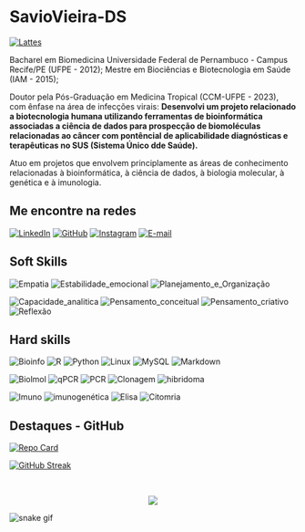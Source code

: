 # SavioVieira-DS
[![Lattes](https://img.shields.io/badge/Plataforma_lattes-gray.svg?logo=data:image/svg;base64,https://www.gov.br/observatorio/pt-br/assuntos/programas-academicos/imagens/Lattes.png/view&logoColor=white&style=for-the-badge&logo)](http://lattes.cnpq.br/8427161686385658)

Bacharel em Biomedicina Universidade Federal de Pernambuco - Campus Recife/PE (UFPE - 2012); 
Mestre em Biociências e Biotecnologia em Saúde (IAM - 2015); 

Doutor pela Pós-Graduação em Medicina Tropical (CCM-UFPE - 2023), com ênfase na área de infecções virais: **Desenvolvi um projeto relacionado a biotecnologia humana utilizando ferramentas de bioinformática associadas a ciência de dados para prospecção de biomoléculas relacionadas ao câncer com pontêncial de aplicabilidade diagnósticas e terapêuticas no SUS (Sistema Único dde Saúde).**

 Atuo em projetos que envolvem principlamente as áreas de conhecimento relacionadas à bioinformática, à ciência de dados, à biologia molecular, à genética e à imunologia.



## Me encontre na redes
[![LinkedIn](https://img.shields.io/badge/LinkedIn-gray?style=for-the-badge&logo=linkedin&logoColor=0E76A8)](https://www.linkedin.com/in/sávio-vieira-53724525/) 
[![GitHub](https://img.shields.io/badge/GitHbt-gray?style=for-the-badge&logo=github&logoColor=white)](https://github.com/SavioVieira-DS) 
[![Instagram](https://img.shields.io/badge/Instagram-gray?style=for-the-badge&logo=instagram)](https://www.instagram.com/saviovieira__/?igshid=MzMyNGUyNmU2YQ%3D%3D&utm_source=qr)
[![E-mail](https://img.shields.io/badge/-Email-grey?style=for-the-badge&logo=gmail)](mailto:saviovoliveira@gmail.com)

## Soft Skills
![Empatia](https://img.shields.io/badge/Empatia-gray)
![Estabilidade_emocional](https://img.shields.io/badge/Estabilidade_emocional-gray)
![Planejamento_e_Organização](https://img.shields.io/badge/Planejamento_e_organização-grey)

![Capacidade_analitica](https://img.shields.io/badge/Capacidade_analítica-gray)
![Pensamento_conceitual](https://img.shields.io/badge/Pensamento_conceitual-gray)
![Pensamento_criativo](https://img.shields.io/badge/Pensamento_criativo-gray)
![Reflexão](https://img.shields.io/badge/Reflexão-gray)

## Hard skills 
![Bioinfo](https://img.shields.io/badge/Bioinformática-gray?style=for-the-badge)
![R](https://img.shields.io/badge/R-grey?style=flat&logo=R&logoColor=30A3DC)
![Python](https://img.shields.io/badge/Python-grey?style=flat&logo=python)
![Linux](https://img.shields.io/badge/Linux-grey?style=flat&logo=linux&logoColor=FCC624)
![MySQL](https://img.shields.io/badge/MySQL-grey?style=flat&logo=mysql&logoColor=white)
![Markdown](https://img.shields.io/badge/Markdown-grey?style=flat&logo=markdown)

![Biolmol](https://img.shields.io/badge/Biologia_molecular-gray?style=for-the-badge)
![qPCR](https://img.shields.io/badge/qPCR-gray)
![PCR](https://img.shields.io/badge/Western_blot-gray)
![Clonagem](https://img.shields.io/badge/Subclonagem_&_Clonagem-gray)
![hibridoma](https://img.shields.io/badge/Hibridomas-gray)

![Imuno](https://img.shields.io/badge/Imunologia-gray?style=for-the-badge)
![imunogenética](https://img.shields.io/badge/Imunogenética-grey?style=flat&logo=)
![Elisa](https://img.shields.io/badge/ELISA-grey?style=flat&logo)
![Citomria](https://img.shields.io/badge/Citometria_de_fluxo-grey?style=flat)



## Destaques - GitHub

[![Repo Card](https://github-readme-stats.vercel.app/api/pin/?username=SavioVieira-DS&repo=trilha-python-dio&theme=flag-india&&bg_color=898989&border_color=000&show_icons=true&icon_color=000&text_color=000)](https://github.com/SavioVieira-DS/trilha-python-dio)

[![GitHub Streak](https://streak-stats.demolab.com/?user=SavioVieira-DS&theme=black&background=grey&border=black&dates=lightgrey)](https://git.io/streak-stats)

</div>
</br>
<p align="center">   <img alingn="center" src="https://profile-counter.glitch.me/SavioVieira-DS/count.svg" /></p>


![snake gif](https://github.com/SavioVieira-DS/SavioVieira-DS/blob/output/github-contribution-grid-snake.svg)
